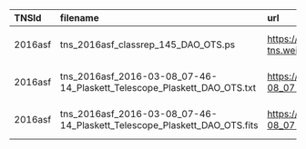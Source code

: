 | TNSId    | filename                                                                  | url                                                                                                                                    | dateObs              | spec1phot2  |
|:---------|:--------------------------------------------------------------------------|:---------------------------------------------------------------------------------------------------------------------------------------|:---------------------|:------------|
| 2016asf  | tns_2016asf_classrep_145_DAO_OTS.ps                                       | https://wis-tns.weizmann.ac.il/system/files/uploaded/DAO_OTS/tns_2016asf_classrep_145_DAO_OTS.ps                                       | 2016-03-08 07:46:14  | 1           |
| 2016asf  | tns_2016asf_2016-03-08_07-46-14_Plaskett_Telescope_Plaskett_DAO_OTS.txt   | https://wis-tns.weizmann.ac.il/system/files/uploaded/DAO_OTS/tns_2016asf_2016-03-08_07-46-14_Plaskett_Telescope_Plaskett_DAO_OTS.txt   | 2016-03-08 07:46:14  | 1           |
| 2016asf  | tns_2016asf_2016-03-08_07-46-14_Plaskett_Telescope_Plaskett_DAO_OTS.fits  | https://wis-tns.weizmann.ac.il/system/files/uploaded/DAO_OTS/tns_2016asf_2016-03-08_07-46-14_Plaskett_Telescope_Plaskett_DAO_OTS.fits  | 2016-03-08 07:46:14  | 1           |